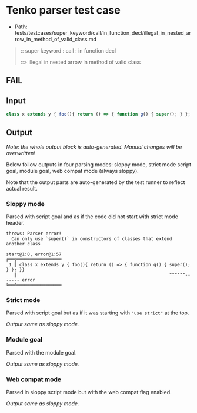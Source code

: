 # Tenko parser test case

- Path: tests/testcases/super_keyword/call/in_function_decl/illegal_in_nested_arrow_in_method_of_valid_class.md

> :: super keyword : call : in function decl
>
> ::> illegal in nested arrow in method of valid class
## FAIL

## Input


`````js
class x extends y { foo(){ return () => { function g() { super(); } }; }}
`````

## Output

_Note: the whole output block is auto-generated. Manual changes will be overwritten!_

Below follow outputs in four parsing modes: sloppy mode, strict mode script goal, module goal, web compat mode (always sloppy).

Note that the output parts are auto-generated by the test runner to reflect actual result.

### Sloppy mode

Parsed with script goal and as if the code did not start with strict mode header.

`````
throws: Parser error!
  Can only use `super()` in constructors of classes that extend another class

start@1:0, error@1:57
╔══╦═════════════════
 1 ║ class x extends y { foo(){ return () => { function g() { super(); } }; }}
   ║                                                          ^^^^^^------- error
╚══╩═════════════════

`````

### Strict mode

Parsed with script goal but as if it was starting with `"use strict"` at the top.

_Output same as sloppy mode._

### Module goal

Parsed with the module goal.

_Output same as sloppy mode._

### Web compat mode

Parsed in sloppy script mode but with the web compat flag enabled.

_Output same as sloppy mode._
